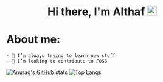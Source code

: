 <div align="center">
	<h1>Hi there, I'm Althaf <img src="https://media.giphy.com/media/hvRJCLFzcasrR4ia7z/giphy.gif" width="25px"> </h1>
</div>

# About me:
	- 🌱 I’m always trying to learn new stuff
	- 👯 I’m looking to contribute to FOSS

[![Anurag's GitHub stats](https://github-readme-stats.vercel.app/api?username=Ultrahalf&show_icons=true)](https://github.com/anuraghazra/github-readme-stats)
[![Top Langs](https://github-readme-stats.vercel.app/api/top-langs/?username=Ultrahalf&layout=compact)](https://github.com/anuraghazra/github-readme-stats)
